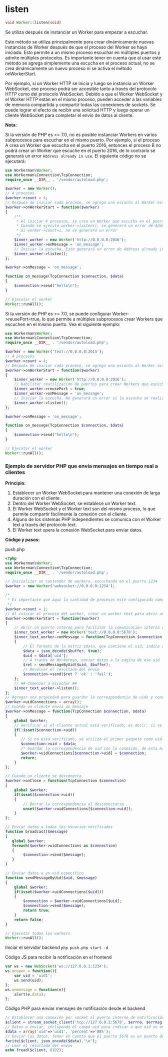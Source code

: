 # listen
```php
void Worker::listen(void)
```
Se utiliza después de instanciar un Worker para empezar a escuchar.

Este método se utiliza principalmente para crear dinámicamente nuevas instancias de Worker después de que el proceso del Worker se haya iniciado. Esto permite a un mismo proceso escuchar en múltiples puertos y admite múltiples protocolos. Es importante tener en cuenta que al usar este método se agrega simplemente una escucha en el proceso actual, no se crea dinámicamente un nuevo proceso ni se activa el método onWorkerStart.

Por ejemplo, si un Worker HTTP se inicia y luego se instancia un Worker WebSocket, ese proceso podrá ser accesible tanto a través del protocolo HTTP como del protocolo WebSocket. Debido a que el Worker WebSocket y el Worker HTTP están en el mismo proceso, pueden acceder a las variables de memoria compartida y compartir todas las conexiones de sockets. Se puede lograr el efecto de recibir una solicitud HTTP y luego operar un cliente WebSocket para completar el envío de datos al cliente.

**Nota:**

Si la versión de PHP es <= 7.0, no es posible instanciar Workers en varios subprocesos para escuchar en el mismo puerto. Por ejemplo, si el proceso A crea un Worker que escucha en el puerto 2016, entonces el proceso B no podrá crear un Worker que escuche en el puerto 2016, de lo contrario se generará un error ```Address already in use```. El siguiente código no se ejecutará:

```php
use Workerman\Worker;
use Workerman\Connection\TcpConnection;
require_once __DIR__ . '/vendor/autoload.php';

$worker = new Worker();
// 4 procesos
$worker->count = 4;
// Después de iniciar cada proceso, se agrega una escucha al Worker actual
$worker->onWorkerStart = function($worker)
{
    /**
     * Al iniciar 4 procesos, se crea un Worker que escucha en el puerto 2016
     * Cuando se ejecuta worker->listen(), se generará un error de Address already in use
     * Si worker->count=1, no se generará un error
     */
    $inner_worker = new Worker('http://0.0.0.0:2016');
    $inner_worker->onMessage = 'on_message';
    // Iniciar la escucha. Esto generará un error de Address already in use
    $inner_worker->listen();
};

$worker->onMessage = 'on_message';

function on_message(TcpConnection $connection, $data)
{
    $connection->send("hello\n");
}

// Ejecutar el worker
Worker::runAll();
```

Si la versión de PHP es >= 7.0, se puede configurar Worker->reusePort=true, lo que permite a múltiples subprocesos crear Workers que escuchen en el mismo puerto. Vea el siguiente ejemplo:

```php
use Workerman\Worker;
use Workerman\Connection\TcpConnection;
require_once __DIR__ . '/vendor/autoload.php';

$worker = new Worker('text://0.0.0.0:2015');
// 4 procesos
$worker->count = 4;
// Después de iniciar cada proceso, se agrega una escucha al Worker actual
$worker->onWorkerStart = function($worker)
{
    $inner_worker = new Worker('http://0.0.0.0:2016');
    // Habilitar reutilización de puertos para crear Workers que escuchen en el mismo puerto (requiere PHP>=7.0)
    $inner_worker->reusePort = true;
    $inner_worker->onMessage = 'on_message';
    // Iniciar la escucha. No generará un error si la escucha se realiza adecuadamente
    $inner_worker->listen();
};

$worker->onMessage = 'on_message';

function on_message(TcpConnection $connection, $data)
{
    $connection->send("hello\n");
}

// Ejecutar el worker
Worker::runAll();
```

### Ejemplo de servidor PHP que envía mensajes en tiempo real a clientes

**Principio:**

1. Establecer un Worker WebSocket para mantener una conexión de larga duración con el cliente.
2. Dentro del Worker WebSocket, se establece un Worker text.
3. El Worker WebSocket y el Worker text son del mismo proceso, lo que permite compartir fácilmente la conexión con el cliente.
4. Alguno de los sistemas PHP independientes se comunica con el Worker text a través del protocolo text.
5. El Worker text opera la conexión WebSocket para enviar datos.

**Código y pasos:**

push.php

```php
<?php
use Workerman\Worker;
use Workerman\Connection\TcpConnection;
require_once __DIR__ . '/vendor/autoload.php';

// Inicializar un contendor de workers, escuchando en el puerto 1234
$worker = new Worker('websocket://0.0.0.0:1234');

/*
 * Es importante que aquí la cantidad de procesos esté configurada como 1
 */
$worker->count = 1;
// Al iniciar el proceso del worker, crear un worker text para abrir un puerto de comunicación interno
$worker->onWorkerStart = function($worker)
{
    // Abrir un puerto interno para facilitar la comunicación interna del sistema que envía datos, el formato del protocolo Text es texto + un salto de línea
    $inner_text_worker = new Worker('text://0.0.0.0:5678');
    $inner_text_worker->onMessage = function(TcpConnection $connection, $buffer)
    {
        // El formato de la matriz $data, que contiene el uid, indica a qué página de ese uid se enviarán los datos
        $data = json_decode($buffer, true);
        $uid = $data['uid'];
        // A través de Workerman, enviar datos a la página de ese uid
        $ret = sendMessageByUid($uid, $buffer);
        // Devolver el resultado del envío
        $connection->send($ret ? 'ok' : 'fail');
    };
    // ## Comenzar a escuchar ##
    $inner_text_worker->listen();
};
// Agregar una propiedad para guardar la correspondencia de uids y conexiones
$worker->uidConnections = array();
// Cuando un cliente envía un mensaje
$worker->onMessage = function(TcpConnection $connection, $data)
{
    global $worker;
    // Verificar si el cliente actual está verificado, es decir, si se ha establecido un uid
    if(!isset($connection->uid))
    {
       // Si no está verificado, se utiliza el primer paquete como uid (para facilitar la demostración, no se realiza una verificación real)
       $connection->uid = $data;
       /* Guardar la correspondencia de uid con la conexión, de esta manera se puede buscar fácilmente la conexión a través del uid y enviar datos específicos para ese uid */
       $worker->uidConnections[$connection->uid] = $connection;
       return;
    }
};

// Cuando un cliente se desconecta
$worker->onClose = function(TcpConnection $connection)
{
    global $worker;
    if(isset($connection->uid))
    {
        // Borrar la correspondencia al desconectarse
        unset($worker->uidConnections[$connection->uid]);
    }
};

// Enviar datos a todos los usuarios verificados
function broadcast($message)
{
   global $worker;
   foreach($worker->uidConnections as $connection)
   {
        $connection->send($message);
   }
}

// Enviar datos a un uid específico
function sendMessageByUid($uid, $message)
{
    global $worker;
    if(isset($worker->uidConnections[$uid]))
    {
        $connection = $worker->uidConnections[$uid];
        $connection->send($message);
        return true;
    }
    return false;
}

// Ejecutar todos los workers
Worker::runAll();
```

Iniciar el servidor backend
```php push.php start -d```

Código JS para recibir la notificación en el frontend
```javascript
var ws = new WebSocket('ws://127.0.0.1:1234');
ws.onopen = function(){
    var uid = 'uid1';
    ws.send(uid);
};
ws.onmessage = function(e){
    alert(e.data);
};
```

Código PHP para enviar mensajes de notificación desde el backend
```php
// Establecer una conexión por socket al puerto interno de notificación
$client = stream_socket_client('tcp://127.0.0.1:5678', $errno, $errmsg, 1);
// Datos a enviar, incluyendo el campo uid para indicar a qué uid se enviará el mensaje
$data = array('uid'=>'uid1', 'percent'=>'88%');
// Enviar los datos, tener en cuenta que el puerto 5678 es un puerto de protocolo text, por lo que los datos deben tener un salto de línea al final
fwrite($client, json_encode($data)."\n");
// Leer el resultado del envío
echo fread($client, 8192);
```
